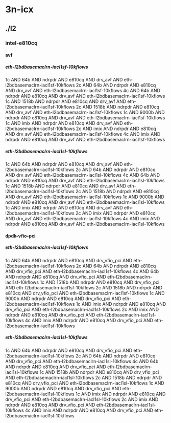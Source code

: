 # 3n-icx
## ./l2
### intel-e810cq
#### avf
##### eth-l2bdbasemaclrn-iacl1sf-10kflows
1c AND 64b AND ndrpdr AND e810cq AND drv_avf AND eth-l2bdbasemaclrn-iacl1sf-10kflows
2c AND 64b AND ndrpdr AND e810cq AND drv_avf AND eth-l2bdbasemaclrn-iacl1sf-10kflows
4c AND 64b AND ndrpdr AND e810cq AND drv_avf AND eth-l2bdbasemaclrn-iacl1sf-10kflows
1c AND 1518b AND ndrpdr AND e810cq AND drv_avf AND eth-l2bdbasemaclrn-iacl1sf-10kflows
2c AND 1518b AND ndrpdr AND e810cq AND drv_avf AND eth-l2bdbasemaclrn-iacl1sf-10kflows
1c AND 9000b AND ndrpdr AND e810cq AND drv_avf AND eth-l2bdbasemaclrn-iacl1sf-10kflows
1c AND imix AND ndrpdr AND e810cq AND drv_avf AND eth-l2bdbasemaclrn-iacl1sf-10kflows
2c AND imix AND ndrpdr AND e810cq AND drv_avf AND eth-l2bdbasemaclrn-iacl1sf-10kflows
4c AND imix AND ndrpdr AND e810cq AND drv_avf AND eth-l2bdbasemaclrn-iacl1sf-10kflows
##### eth-l2bdbasemaclrn-iacl1sl-10kflows
1c AND 64b AND ndrpdr AND e810cq AND drv_avf AND eth-l2bdbasemaclrn-iacl1sl-10kflows
2c AND 64b AND ndrpdr AND e810cq AND drv_avf AND eth-l2bdbasemaclrn-iacl1sl-10kflows
4c AND 64b AND ndrpdr AND e810cq AND drv_avf AND eth-l2bdbasemaclrn-iacl1sl-10kflows
1c AND 1518b AND ndrpdr AND e810cq AND drv_avf AND eth-l2bdbasemaclrn-iacl1sl-10kflows
2c AND 1518b AND ndrpdr AND e810cq AND drv_avf AND eth-l2bdbasemaclrn-iacl1sl-10kflows
1c AND 9000b AND ndrpdr AND e810cq AND drv_avf AND eth-l2bdbasemaclrn-iacl1sl-10kflows
1c AND imix AND ndrpdr AND e810cq AND drv_avf AND eth-l2bdbasemaclrn-iacl1sl-10kflows
2c AND imix AND ndrpdr AND e810cq AND drv_avf AND eth-l2bdbasemaclrn-iacl1sl-10kflows
4c AND imix AND ndrpdr AND e810cq AND drv_avf AND eth-l2bdbasemaclrn-iacl1sl-10kflows
#### dpdk-vfio-pci
##### eth-l2bdbasemaclrn-iacl1sf-10kflows
1c AND 64b AND ndrpdr AND e810cq AND drv_vfio_pci AND eth-l2bdbasemaclrn-iacl1sf-10kflows
2c AND 64b AND ndrpdr AND e810cq AND drv_vfio_pci AND eth-l2bdbasemaclrn-iacl1sf-10kflows
4c AND 64b AND ndrpdr AND e810cq AND drv_vfio_pci AND eth-l2bdbasemaclrn-iacl1sf-10kflows
1c AND 1518b AND ndrpdr AND e810cq AND drv_vfio_pci AND eth-l2bdbasemaclrn-iacl1sf-10kflows
2c AND 1518b AND ndrpdr AND e810cq AND drv_vfio_pci AND eth-l2bdbasemaclrn-iacl1sf-10kflows
1c AND 9000b AND ndrpdr AND e810cq AND drv_vfio_pci AND eth-l2bdbasemaclrn-iacl1sf-10kflows
1c AND imix AND ndrpdr AND e810cq AND drv_vfio_pci AND eth-l2bdbasemaclrn-iacl1sf-10kflows
2c AND imix AND ndrpdr AND e810cq AND drv_vfio_pci AND eth-l2bdbasemaclrn-iacl1sf-10kflows
4c AND imix AND ndrpdr AND e810cq AND drv_vfio_pci AND eth-l2bdbasemaclrn-iacl1sf-10kflows
##### eth-l2bdbasemaclrn-iacl1sl-10kflows
1c AND 64b AND ndrpdr AND e810cq AND drv_vfio_pci AND eth-l2bdbasemaclrn-iacl1sl-10kflows
2c AND 64b AND ndrpdr AND e810cq AND drv_vfio_pci AND eth-l2bdbasemaclrn-iacl1sl-10kflows
4c AND 64b AND ndrpdr AND e810cq AND drv_vfio_pci AND eth-l2bdbasemaclrn-iacl1sl-10kflows
1c AND 1518b AND ndrpdr AND e810cq AND drv_vfio_pci AND eth-l2bdbasemaclrn-iacl1sl-10kflows
2c AND 1518b AND ndrpdr AND e810cq AND drv_vfio_pci AND eth-l2bdbasemaclrn-iacl1sl-10kflows
1c AND 9000b AND ndrpdr AND e810cq AND drv_vfio_pci AND eth-l2bdbasemaclrn-iacl1sl-10kflows
1c AND imix AND ndrpdr AND e810cq AND drv_vfio_pci AND eth-l2bdbasemaclrn-iacl1sl-10kflows
2c AND imix AND ndrpdr AND e810cq AND drv_vfio_pci AND eth-l2bdbasemaclrn-iacl1sl-10kflows
4c AND imix AND ndrpdr AND e810cq AND drv_vfio_pci AND eth-l2bdbasemaclrn-iacl1sl-10kflows
